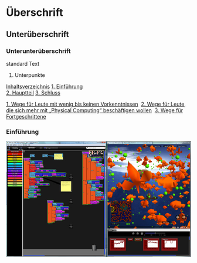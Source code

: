 # Überschrift
## Unterüberschrift
### Unterunterüberschrift
standard Text
1. Unterpunkte

[Inhaltsverzeichnis](#0)
[1. Einführung](#1)  
[2. Hauptteil](#2)
[3. Schluss](#3)

[1. Wege für Leute mit wenig bis keinen Vorkenntnissen](#1)  [2. Wege für Leute, die sich mehr mit „Physical Computing“ beschäftigen wollen](#2)  [3. Wege für Fortgeschrittene](#3)

### Einführung<a name="1"></a>

![bsp starlogtng](images/starlogotng_bsp.jpg "Screenshot von StarLogoTNG")
